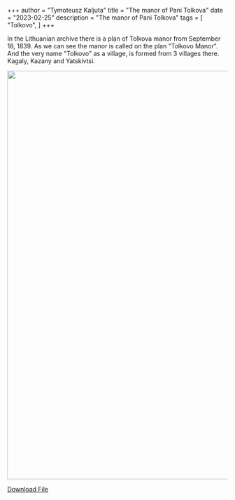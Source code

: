 +++
author = "Tymoteusz Kaljuta"
title = "The manor of Pani Tolkova"
date = "2023-02-25"
description = "The manor of Pani Tolkova"
tags = [
    "Tolkovo",
]
+++

<p>In the Lithuanian archive there is a plan of Tolkova manor from September 18, 1839.
As we can see the manor is called on the plan "Tolkovo Manor". And the very name "Tolkovo" as a village, is formed from 3 villages there. Kagaly, Kazany and Yatskivtsi.</p>
<!--more-->

<a data-flickr-embed="true" href="https://www.flickr.com/photos/98644112@N04/53607065502/in/dateposted-public/" title="obraz"><img src="https://live.staticflickr.com/65535/53607065502_5d8ded4ca2_h.jpg" width="1465" height="932" /></a>

[Download File](https://drive.google.com/file/d/1_YmG5LQ1zEs-84lmxn25iqO14XsLmunG)


